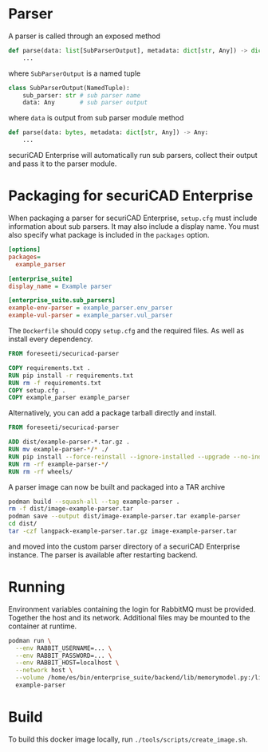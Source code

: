 # Parser
A parser is called through an exposed method
```python
def parse(data: list[SubParserOutput], metadata: dict[str, Any]) -> dict[str, Any]:
    ...
```
where `SubParserOutput` is a named tuple
```python
class SubParserOutput(NamedTuple):
    sub_parser: str # sub parser name
    data: Any       # sub parser output
```
where `data` is output from sub parser module method
```python
def parse(data: bytes, metadata: dict[str, Any]) -> Any:
    ...
```
securiCAD Enterprise will automatically run sub parsers, collect their output and pass it to the parser module.

# Packaging for securiCAD Enterprise
When packaging a parser for securiCAD Enterprise, `setup.cfg` must include information about sub parsers. It may also include a display name. You must also specify what package is included in the `packages` option.
```ini
[options]
packages=
  example_parser

[enterprise_suite]
display_name = Example parser

[enterprise_suite.sub_parsers]
example-env-parser = example_parser.env_parser
example-vul-parser = example_parser.vul_parser
```

The `Dockerfile` should copy `setup.cfg` and the required files. As well as install every dependency.
```dockerfile
FROM foreseeti/securicad-parser

COPY requirements.txt .
RUN pip install -r requirements.txt
RUN rm -f requirements.txt
COPY setup.cfg .
COPY example_parser example_parser
```
Alternatively, you can add a package tarball directly and install.
```dockerfile
FROM foreseeti/securicad-parser

ADD dist/example-parser-*.tar.gz .
RUN mv example-parser-*/* ./
RUN pip install --force-reinstall --ignore-installed --upgrade --no-index --no-deps wheels/*.whl
RUN rm -rf example-parser-*/
RUN rm -rf wheels/
```

A parser image can now be built and packaged into a TAR archive
```bash
podman build --squash-all --tag example-parser .
rm -f dist/image-example-parser.tar
podman save --output dist/image-example-parser.tar example-parser
cd dist/
tar -czf langpack-example-parser.tar.gz image-example-parser.tar
```
and moved into the custom parser directory of a securiCAD Enterprise instance. The parser is available after restarting backend.

# Running
Environment variables containing the login for RabbitMQ must be provided. Together the host and its network. Additional files may be mounted to the container at runtime.
```bash
podman run \
  --env RABBIT_USERNAME=... \
  --env RABBIT_PASSWORD=... \
  --env RABBIT_HOST=localhost \
  --network host \
  --volume /home/es/bin/enterprise_suite/backend/lib/memorymodel.py:/lib/memorymodel.py:ro,z \
  example-parser
```

# Build
To build this docker image locally, run `./tools/scripts/create_image.sh`.
